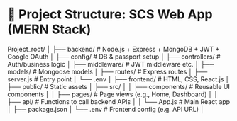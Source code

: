 # 📁 Project Structure: SCS Web App (MERN Stack)

Project_root/
│
├── backend/                    # Node.js + Express + MongoDB + JWT + Google OAuth
│   ├── config/                 # DB & passport setup
│   ├── controllers/            # Auth/business logic
│   ├── middleware/             # JWT middleware etc.
│   ├── models/                 # Mongoose models
│   ├── routes/                 # Express routes
│   ├── server.js               # Entry point
│   └── .env
│
├── frontend/                   # HTML, CSS, React.js
│   ├── public/                 # Static assets
│   ├── src/
│   │   ├── components/         # Reusable UI components
│   │   ├── pages/              # Page views (e.g., Home, Dashboard)
│   │   ├── api/                # Functions to call backend APIs
│   │   └── App.js              # Main React app
│   ├── package.json
│   └── .env                   # Frontend config (e.g. API URL)
│

